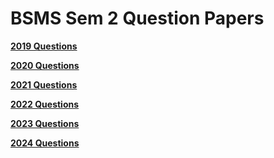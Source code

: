 # BSMS Sem 2 Question Papers


**[2019 Questions](2019)**

**[2020 Questions](2020)**

**[2021 Questions](2021)**

**[2022 Questions](2022)**

**[2023 Questions](2023)**

**[2024 Questions](2024)**

